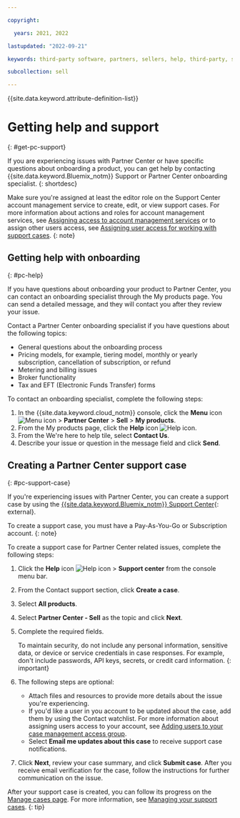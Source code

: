 ```yaml
---

copyright:

  years: 2021, 2022

lastupdated: "2022-09-21"

keywords: third-party software, partners, sellers, help, third-party, software, partner center, support

subcollection: sell

---
```


{{site.data.keyword.attribute-definition-list}}

# Getting help and support
{: #get-pc-support}

If you are experiencing issues with Partner Center or have specific questions about onboarding a product, you can get help by contacting {{site.data.keyword.Bluemix_notm}} Support or Partner Center onboarding specialist.
{: shortdesc}

Make sure you're assigned at least the editor role on the Support Center account management service to create, edit, or view support cases. For more information about actions and roles for account management services, see [Assigning access to account management services](/docs/account?topic=account-account-services#account-management-actions-roles) or to assign other users access, see [Assigning user access for working with support cases](/docs/get-support?topic=get-support-access).
{: note}


## Getting help with onboarding
{: #pc-help}

If you have questions about onboarding your product to Partner Center, you can contact an onboarding specialist through the My products page. You can send a detailed message, and they will contact you after they review your issue.

Contact a Partner Center onboarding specialist if you have questions about the following topics:

* General questions about the onboarding process
* Pricing models, for example, tiering model, monthly or yearly subscription, cancellation of subscription, or refund
* Metering and billing issues
* Broker functionality
* Tax and EFT (Electronic Funds Transfer) forms

To contact an onboarding specialist, complete the following steps:

1. In the {{site.data.keyword.cloud_notm}} console, click the **Menu** icon ![Menu icon](../icons/icon_hamburger.svg "Menu") > **Partner Center** > **Sell** > **My products**.
1. From the My products page, click the **Help** icon ![Help icon](../icons/help.svg "Help").
1. From the We're here to help tile, select **Contact Us**.
1. Describe your issue or question in the message field and click **Send**.


## Creating a Partner Center support case
{: #pc-support-case}

If you're experiencing issues with Partner Center, you can create a support case by using the [{{site.data.keyword.Bluemix_notm}} Support Center](https://cloud.ibm.com/unifiedsupport/supportcenter){: external}.

To create a support case, you must have a Pay-As-You-Go or Subscription account.
{: note}

To create a support case for Partner Center related issues, complete the following steps:

1. Click the **Help** icon ![Help icon](../icons/help.svg "Help") > **Support center** from the console menu bar.
1. From the Contact support section, click **Create a case**.
1. Select **All products**.
1. Select **Partner Center - Sell** as the topic and click **Next**.
1. Complete the required fields.

   To maintain security, do not include any personal information, sensitive data, or device or service credentials in case responses. For example, don't include passwords, API keys, secrets, or credit card information.
   {: important}

1. The following steps are optional:
   * Attach files and resources to provide more details about the issue you're experiencing.
   * If you'd like a user in you account to be updated about the case, add them by using the Contact watchlist. For more information about assigning users access to your account, see [Adding users to your case management access group](/docs/get-support?topic=get-support-access#add-user-access-group).
   * Select **Email me updates about this case** to receive support case notifications.
1. Click **Next**, review your case summary, and click **Submit case**. After you receive email verification for the case, follow the instructions for further communication on the issue.

After your support case is created, you can follow its progress on the [Manage cases page](/unifiedsupport/cases). For more information, see [Managing your support cases](/docs/get-support?topic=get-support-managing-support-cases).
{: tip}
